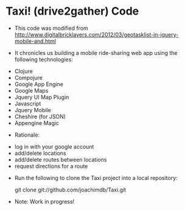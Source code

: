 # Taxi! (drive2gather) Code #

* This code was modified from http://www.digitalbricklayers.com/2012/03/geotasklist-in-jquery-mobile-and.html

* It chronicles us building a mobile ride-sharing web app using the following technologies:

- Clojure
- Compojure
- Google App Engine
- Google Maps
- Jquery UI Map Plugin 
- Javascript
- Jquery Mobile
- Cheshire (for JSON)
- Appengine Magic

* Rationale:

- log in with your google account
- add/delete locations
- add/delete routes between locations
- request directions for a route

* Run the following to clone the Taxi project into a local repository:

    git clone git://github.com/joachimdb/Taxi.git


* Note: Work in progress!

